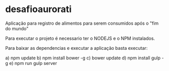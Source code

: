 # desafioaurorati
Aplicação para registro de alimentos para serem consumidos após o "fim do mundo"

Para executar o projeto é necessario ter o NODEJS e o NPM instalados. 

Para baixar as dependencias e executar a aplicação basta executar:


a) npm update
b) npm install bower -g
c) bower update
d) npm install gulp -g
e) npm run gulp server



